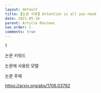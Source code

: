 ```yaml
---
layout: default
title: [논문 리뷰] Attention is all you need
date: 2021-05-16
parent: Article Reviews
nav_order: 1
comments: true
---
```




1

논문 키워드

논문에 사용된 모델

논문 주제 

https://arxiv.org/abs/1706.03762